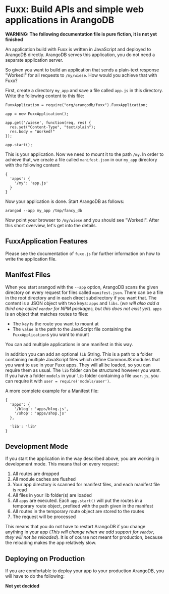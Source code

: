# Fuxx: Build APIs and simple web applications in ArangoDB

**WARNING: The following documentation file is pure fiction,
it is not yet finished**

An application build with Fuxx is written in JavaScript and deployed
to ArangoDB directly. ArangoDB serves this application, you do not
need a separate application server.

So given you want to build an application that sends a plain-text
response "Worked!" for all requests to `/my/wiese`. How would you
achieve that with Fuxx?

First, create a directory `my_app` and save a file called `app.js`
in this directory. Write the following content to this file:

    FuxxApplication = require("org/arangodb/fuxx").FuxxApplication;

    app = new FuxxApplication();

    app.get('/wiese', function(req, res) {
      res.set("Content-Type", "text/plain");
      res.body = "Worked!"
    });

    app.start();

This is your application. Now we need to mount it to the path `/my`.
In order to achieve that, we create a file called `manifest.json` in
our `my_app` directory with the following content:

    {
      'apps': {
        '/my': 'app.js'
      }
    }

Now your application is done. Start ArangoDB as follows:

    arangod --app my_app /tmp/fancy_db

Now point your browser to `/my/wiese` and you should see "Worked!".
After this short overview, let's get into the details.

## FuxxApplication Features

Please see the documentation of `fuxx.js` for further information on how to write the application file.

## Manifest Files

When you start arangod with the `--app` option, ArangoDB scans the
given directory on every request for files called `manifest.json`.
There can be a file in the root directory and in each direct subdirectory if you want that.
The content is a JSON object with two keys: `apps` and `libs`.
(*we will also add a third one called `vendor` for NPM packages, but
this does not exist yet*).
`apps` is an object that matches routes to files:

* The `key` is the route you want to mount at
* The `value` is the path to the JavaScript file containing the `FuxxApplication`s you want to mount

You can add multiple applications in one manifest in this way.

In addition you can add an optional `lib` String. This is a path to
a folder containing multiple JavaScript files which define CommonJS
modules that you want to use in your Fuxx apps. They will all be loaded,
so you can require them as usual. The `lib` folder can be structured however
you want. If you have a folder `models` in your `lib` folder containing
a file `user.js`, you can require it with `user = require('models/user')`.

A more complete example for a Manifest file:

    {
      'apps': {
        '/blog': 'apps/blog.js',
        '/shop': 'apps/shop.js'
      },

      'lib': 'lib'
    }


## Development Mode

If you start the application in the way described above, you are working
in development mode. This means that on every request:

1. All routes are dropped
2. All module caches are flushed
3. Your app directory is scanned for manifest files, and each manifest file is read
4. All files in your lib folder(s) are loaded
5. All `apps` are executed. Each `app.start()` will put the routes in a temporary route object, prefixed with the path given in the manifest
6. All routes in the temporary route object are stored to the routes
7. The request will be processed

This means that you do not have to restart ArangoDB if you change anything in your app
(*This will change when we add support for `vendor`, they will not be reloaded*).
It is of course not meant for production, because the reloading makes the app relatively slow.

## Deploying on Production

If you are comfortable to deploy your app to your production ArangoDB, you will have to do
the following:

**Not yet decided**
